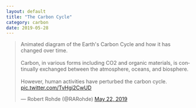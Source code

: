 ```yaml
---
layout: default
title: "The Carbon Cycle"
category: carbon
date: 2019-05-28
---
```


<blockquote class="twitter-tweet"><p lang="en" dir="ltr">Animated diagram of the Earth&#39;s Carbon Cycle and how it has changed over time.<br><br>Carbon, in various forms including CO2 and organic materials, is continually exchanged between the atmosphere, oceans, and biosphere.<br><br>However, human activities have perturbed the carbon cycle. <a href="https://t.co/TvHgi2CwUD">pic.twitter.com/TvHgi2CwUD</a></p>&mdash; Robert Rohde (@RARohde) <a href="https://twitter.com/RARohde/status/1131224330241806337?ref_src=twsrc%5Etfw">May 22, 2019</a></blockquote> <script async src="https://platform.twitter.com/widgets.js" charset="utf-8"></script>
